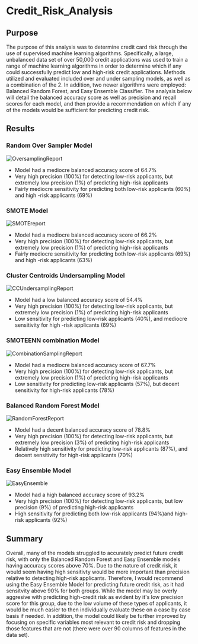 # Credit_Risk_Analysis



## Purpose 

The purpose of this analysis was to determine credit card risk through the use of supervised machine learning algorithms. Specifically, a large, unbalanced data set of over 50,000 credit applications was used to train a range of machine learning algorithms in order to determine which if any could successfully predict low and high-risk credit applications.  Methods utilized and evaluated included over and under sampling models, as well as a combination of the 2. In addition, two newer algorithms were employed: Balanced Random Forest, and Easy Ensemble Classifier. The analysis below will detail the balanced accuracy score as well as precision and recall scores for each model, and then provide a recommendation on which if any of the models would be sufficient for predicting credit risk. 



## Results 

### Random Over Sampler Model
![OversamplingReport](https://user-images.githubusercontent.com/81761879/130283920-3b9fa990-2d7c-45e3-ad25-197b0337c873.PNG)

* Model had a mediocre balanced accuracy score of 64.7%
* Very high precision (100%) for detecting low-risk applicants, but extremely low precision (1%) of predicting high-risk applicants 
* Fairly mediocre sensitivity for predicting both low-risk applicants (60%) and high -risk applicants (69%)



### SMOTE Model 
![SMOTEreport](https://user-images.githubusercontent.com/81761879/130284782-62288bac-669d-4e47-8b3c-b74ccd1d5573.PNG)

* Model had a mediocre balanced accuracy score of 66.2%
* Very high precision (100%) for detecting low-risk applicants, but extremely low precision (1%) of predicting high-risk applicants 
* Fairly mediocre sensitivity for predicting both low-risk applicants (69%) and high -risk applicants (63%)



### Cluster Centroids Undersampling Model 
![CCUndersamplingReport](https://user-images.githubusercontent.com/81761879/130285032-c85647c8-6ebf-4c7a-943d-b0cf271c52b9.PNG)

* Model had a low balanced accuracy score of 54.4%
* Very high precision (100%) for detecting low-risk applicants, but extremely low precision (1%) of predicting high-risk applicants 
* Low sensitivity for predicting low-risk applicants (40%), and mediocre sensitivity for high -risk applicants (69%)



### SMOTEENN combination Model
![CombinationSamplingReport](https://user-images.githubusercontent.com/81761879/130285522-d88a08eb-646c-4c62-beb2-71a29e14f041.PNG)

* Model had a mediocre balanced accuracy score of 67.7%
* Very high precision (100%) for detecting low-risk applicants, but extremely low precision (1%) of predicting high-risk applicants 
* Low sensitivity for predicting low-risk applicants (57%), but decent sensitivity for high-risk applicants (78%)



### Balanced Random Forest Model
![RandomForestReport](https://user-images.githubusercontent.com/81761879/130285832-6b2c59df-d9e6-4566-a315-a952f4070376.PNG)

* Model had a decent balanced accuracy score of 78.8%
* Very high precision (100%) for detecting low-risk applicants, but extremely low precision (3%) of predicting high-risk applicants 
* Relatively high sensitivity for predicting low-risk applicants (87%), and decent sensitivity for high-risk applicants (70%)



### Easy Ensemble Model 
![EasyEnsemble](https://user-images.githubusercontent.com/81761879/130286049-51139577-ee7f-431c-b185-1a0c3ecbaf43.PNG)

* Model had a high balanced accuracy score of 93.2%
* Very high precision (100%) for detecting low-risk applicants, but low precision (9%) of predicting high-risk applicants 
* High sensitivity for predicting both low-risk applicants (94%)and high-risk applicants (92%)



 ## Summary

Overall, many of the models struggled to accurately predict future credit risk, with only the Balanced Random Forest and Easy Ensemble models having accuracy scores above 70%. Due to the nature of credit risk, it would seem having high sensitivty would be more important than precision relative to detecting high-risk applicants. Therefore, I would recommend using the Easy Ensemble Model for predicting future credit risk, as it had sensitvity above 90% for both groups. While the model may be overly aggresive with predicting high-credit risk as evident by it's low precision score for this group, due to the low volume of these types of applicants, it would be much easier to then individually evaluate these on a case by case basis if needed. In addition, the model could likely be further improved by focusing on specific variables most relevant to credit risk and dropping those features that are not (there were over 90 columns of features in the data set).



